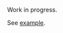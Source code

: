 Work in progress.

See [example](https://github.com/Potat0x/nomock/tree/master/src/main/java/pl/potat0x/nomock/examples/repositories).
